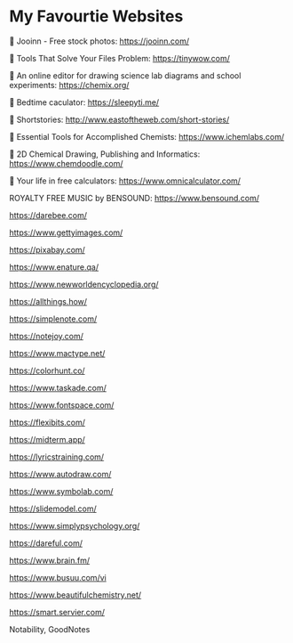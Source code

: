 # My Favourtie Websites
🍏  Jooinn - Free stock photos:     https://jooinn.com/

🍊  Tools That Solve Your Files Problem:      https://tinywow.com/

🍓  An online editor for drawing science lab diagrams and school experiments:     https://chemix.org/

🍑  Bedtime caculator:      https://sleepyti.me/

🍓  Shortstories:     http://www.eastoftheweb.com/short-stories/

🍈  Essential Tools for Accomplished Chemists:      https://www.ichemlabs.com/

🥝  2D Chemical Drawing, Publishing and Informatics:      https://www.chemdoodle.com/

🥑  Your life in free calculators:     https://www.omnicalculator.com/

ROYALTY FREE MUSIC by BENSOUND:     https://www.bensound.com/

https://darebee.com/

https://www.gettyimages.com/

https://pixabay.com/

https://www.enature.qa/

https://www.newworldencyclopedia.org/

https://allthings.how/

https://simplenote.com/

https://notejoy.com/

https://www.mactype.net/

https://colorhunt.co/

https://www.taskade.com/

https://www.fontspace.com/

https://flexibits.com/

https://midterm.app/

https://lyricstraining.com/

https://www.autodraw.com/

https://www.symbolab.com/

https://slidemodel.com/

https://www.simplypsychology.org/

https://dareful.com/

https://www.brain.fm/

https://www.busuu.com/vi

https://www.beautifulchemistry.net/

https://smart.servier.com/

Notability, GoodNotes
